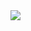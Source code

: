 <img src="https://cdn.discordapp.com/attachments/1240333717797343233/1247516926847094784/image.png?ex=6660502d&is=665efead&hm=2971a0d05fde4befdedad029d669bb49b384624235ed7dcdd9d1e96ab31d51b2&"  />
